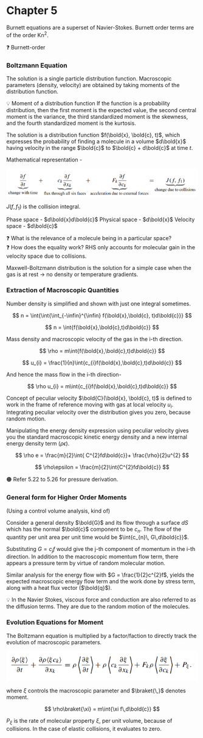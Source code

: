 # Chapter 5

Burnett equations are a superset of Navier-Stokes. Burnett order terms are of the order $\text{Kn}^{2}$.

<aside>
❓ Burnett-order

</aside>

### Boltzmann Equation

The solution is a single particle distribution function. Macroscopic parameters (density, velocity) are obtained by taking moments of the distribution function.

<aside>
💡 Moment of a distribution function
If the function is a probability distribution, then the first moment is the expected value, the second central moment is the variance, the third standardized moment is the skewness, and the fourth standardized moment is the kurtosis.

</aside>

The solution is a distribution function $f(\bold{x}, \bold{c}, t)$, which expresses the probability of finding a molecule in a volume $d\bold{x}$ having velocity in the range $\bold{c}$ to $\bold{c} + d\bold{c}$  at time $t$.

Mathematical representation - 

![Untitled](chap_5_images/Untitled.png)

$J(f,f_{1})$ is the collision integral.

Phase space - $d\bold{x}d\bold{c}$
Physical space - $d\bold{x}$
Velocity space - $d\bold{c}$

<aside>
❓ What is the relevance of a molecule being in a particular space?

</aside>

<aside>
❓ How does the equality work? RHS only accounts for molecular gain in the velocity space due to collisions.

</aside>

Maxwell-Boltzmann distribution is the solution for a simple case when the gas is at rest → no density or temperature gradients.

### Extraction of Macroscopic Quantities

Number density is simplified and shown with just one integral sometimes.

$$
n = \int{\int{\int_{-\infin}^{\infin} f(\bold{x},\bold{c}, t)d\bold{c}}}
$$

$$
n = \int{f(\bold{x},\bold{c},t)d\bold{c}}
$$

Mass density and macroscopic velocity of the gas in the $\text{i}$-th direction.

$$
\rho = m\int{f(\bold{x},\bold{c},t)d\bold{c}}
$$

$$
u_{i} = \frac{1}{n}\int{c_{i}f(\bold{x},\bold{c},t)d\bold{c}}
$$

And hence the mass flow in the $\text{i}$-th direction- 

$$
\rho u_{i} = m\int{c_{i}f(\bold{x},\bold{c},t)d\bold{c}}
$$

Concept of peculiar velocity $\bold{C}(\bold{x}, \bold{c}, t)$ is defined to work in the frame of reference moving with gas at local velocity $u_{i}$. Integrating peculiar velocity over the distribution gives you zero, because random motion.

Manipulating the energy density expression using peculiar velocity gives you the standard macroscopic kinetic energy density and a new internal energy density term ($\rho\epsilon$).

$$
\rho e = \frac{m}{2}\int{ C^{2}fd\bold{c}}+ \frac{\rho}{2}u^{2}
$$

$$
\rho\epsilon = \frac{m}{2}\int{C^{2}fd\bold{c}}
$$

<aside>
🟠 Refer 5.22 to 5.26 for pressure derivation.

</aside>

### General form for Higher Order Moments

(Using a control volume analysis, kind of)

Consider a general density $\bold{G}$ and its flow through a surface $dS$ which has the normal $\bold{c}$ component to be $c_{n}$. The flow of the quantity per unit area per unit time would be $\int{c_{n}\, G\,d\bold{c}}$. 

Substituting $G = c_{j}f$ would give the j-th component of momentum in the i-th direction. In addition to the macroscopic momentum flow term, there appears a pressure term by virtue of random molecular motion.

Similar analysis for the energy flow with $G = \frac{1}{2}c^{2}f$, yields the expected macroscopic energy flow term and the work done by stress term, along with a heat flux vector ($\bold{q}$).

 

<aside>
💡 In the Navier Stokes, viscous force and conduction are also referred to as the diffusion terms. They are due to the random motion of the molecules.

</aside>

### Evolution Equations for Moment

The Boltzmann equation is multiplied by a factor/faction to directly track the evolution of macroscopic parameters.

![Untitled](chap_5_images/Untitled%201.png)

where $\xi$ controls the macroscopic parameter and $\braket{\,}$ denotes moment.

$$
\rho\braket{\xi} = m\int{\xi f\,d\bold{c}}
$$

$P_{\xi}$ is the rate of molecular property $\xi$, per unit volume, because of collisions. In the case of elastic collisions, it evaluates to zero.
